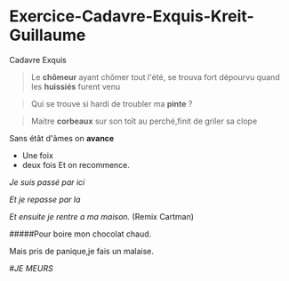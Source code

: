 # Exercice-Cadavre-Exquis-Kreit-Guillaume
Cadavre Exquis
>Le **chômeur** ayant chômer tout l'été, se trouva fort dépourvu quand les __huissiés__ furent venu

>Qui se trouve si hardi de troubler ma **pinte** ?

>Maitre __corbeaux__ sur son toît au perché,finit de griler sa clope

Sans étât d'âmes on **avance**
* Une foix
* deux fois
Et on recommence.

*Je suis passé par ici*

*Et je repasse par la*

*Et ensuite je rentre a ma maison.* (Remix Cartman)

#####Pour boire mon chocolat chaud.

Mais pris de panique,je fais un malaise.

#*JE MEURS*
